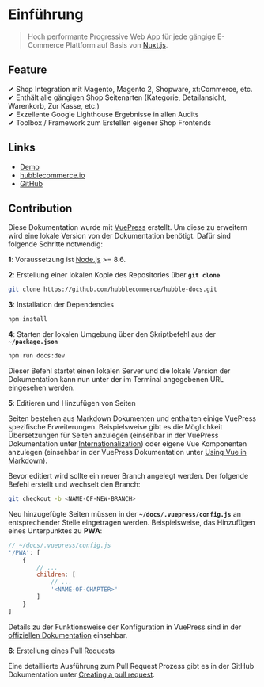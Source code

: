 # Einführung

> Hoch performante Progressive Web App für jede gängige E-Commerce Plattform auf Basis von [Nuxt.js](https://nuxtjs.org/).

## Feature

✔ Shop Integration mit Magento, Magento 2, Shopware, xt:Commerce, etc.  
✔ Enthält alle gängigen Shop Seitenarten (Kategorie, Detailansicht, Warenkorb, Zur Kasse, etc.)  
✔ Exzellente Google Lighthouse Ergebnisse in allen Audits  
✔ Toolbox / Framework zum Erstellen eigener Shop Frontends 

## Links

* [Demo](https://demo.hubblecommerce.io/)
* [hubblecommerce.io](https://www.hubblecommerce.io)
* [GitHub](https://github.com/hubblecommerce/hubble-frontend-pwa)

## Contribution

Diese Dokumentation wurde mit [VuePress](https://vuepress.vuejs.org/) erstellt.
Um diese zu erweitern wird eine lokale Version von der Dokumentation benötigt. 
Dafür sind folgende Schritte notwendig:

__1__: Voraussetzung ist [Node.js](https://nodejs.org/en/) >= 8.6.

__2__: Erstellung einer lokalen Kopie des Repositories über __`git clone`__
``` bash
git clone https://github.com/hubblecommerce/hubble-docs.git
```

__3__: Installation der Dependencies
``` bash
npm install
```

__4__: Starten der lokalen Umgebung über den Skriptbefehl aus der __`~/package.json`__ 
``` bash
npm run docs:dev
```
Dieser Befehl startet einen lokalen Server und die lokale Version der Dokumentation kann nun 
unter der im Terminal angegebenen URL eingesehen werden.

__5__: Editieren und Hinzufügen von Seiten

Seiten bestehen aus Markdown Dokumenten und enthalten einige VuePress spezifische Erweiterungen.
Beispielsweise gibt es die Möglichkeit Übersetzungen für Seiten anzulegen
(einsehbar in der VuePress Dokumentation unter [Internationalization](https://vuepress.vuejs.org/guide/i18n.html)) oder eigene Vue Komponenten
anzulegen (einsehbar in der VuePress Dokumentation unter [Using Vue in Markdown](https://vuepress.vuejs.org/guide/using-vue.html)).

Bevor editiert wird sollte ein neuer Branch angelegt werden. Der folgende Befehl erstellt und wechselt den Branch:
``` bash
git checkout -b <NAME-OF-NEW-BRANCH>
```

Neu hinzugefügte Seiten müssen in der __`~/docs/.vuepress/config.js`__ an entsprechender
Stelle eingetragen werden. Beispielsweise, das Hinzufügen eines Unterpunktes zu __PWA__:

``` js
// ~/docs/.vuepress/config.js
'/PWA': [
    {
        // ...
        children: [
            // ...
            '<NAME-OF-CHAPTER>'
        ]
    }
]
```
Details zu der Funktionsweise der Konfiguration in VuePress sind in der [offiziellen
Dokumentation](https://vuepress.vuejs.org/) einsehbar.

__6__: Erstellung eines Pull Requests

Eine detaillierte Ausführung zum Pull Request Prozess gibt es in der GitHub Dokumentation unter
[Creating a pull request](https://docs.github.com/en/github/collaborating-with-issues-and-pull-requests/creating-a-pull-request).
